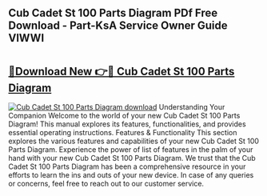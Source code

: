 ## Cub Cadet St 100 Parts Diagram PDf Free Download - Part-KsA Service Owner Guide VlWWI

# <h2><a href="http://dfsti1e.blite.top/?on=Cub+Cadet+St+100+Parts+Diagram">🔗Download New 👉🔴 Cub Cadet St 100 Parts Diagram</a></h2>

[![Cub Cadet St 100 Parts Diagram download](https://i.imgur.com/lujVjoI.png)](http://dfsti1e.blite.top/?on=Cub+Cadet+St+100+Parts+Diagram)
Understanding Your Companion Welcome to the world of your new Cub Cadet St 100 Parts Diagram! This manual explores its features, functionalities, and provides essential operating instructions. Features & Functionality This section explores the various features and capabilities of your new Cub Cadet St 100 Parts Diagram. Experience the power of list of features in the palm of your hand with your new Cub Cadet St 100 Parts Diagram. We trust that the Cub Cadet St 100 Parts Diagram has been a comprehensive resource in your efforts to learn the ins and outs of your new device. In case of any queries or concerns, feel free to reach out to our customer service.
